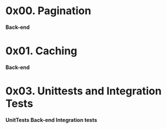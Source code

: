 # 0x00. Pagination

**Back-end**

# 0x01. Caching

**Back-end**

# 0x03. Unittests and Integration Tests

**UnitTests Back-end Integration tests**
